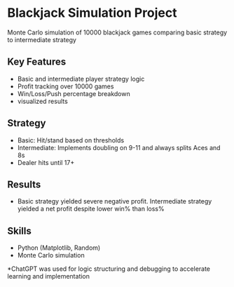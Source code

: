 # Blackjack Simulation Project
Monte Carlo simulation of 10000 blackjack games comparing basic strategy to intermediate strategy


## Key Features

- Basic and intermediate player strategy logic
- Profit tracking over 10000 games
- Win/Loss/Push percentage breakdown
- visualized results


## Strategy
- Basic: Hit/stand based on thresholds
- Intermediate: Implements doubling on 9-11 and always splits Aces and 8s
- Dealer hits until 17+

## Results
- Basic strategy yielded severe negative profit. Intermediate strategy yielded a net profit despite lower win% than loss%

## Skills
- Python (Matplotlib, Random)
- Monte Carlo simulation



*ChatGPT was used for logic structuring and debugging to accelerate learning and implementation

